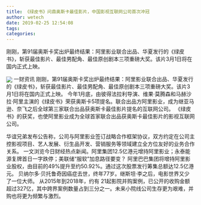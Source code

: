 ```yaml
---
title: 《绿皮书》问鼎奥斯卡最佳影片，中国影视互联网公司首次冲冠
author: wetech
date: 2019-02-25 12:54:08
tags: 
categories: 
---
```

刚刚，第91届奥斯卡奖出炉最终结果：阿里影业联合出品、华夏发行的《绿皮书》，斩获最佳影片、最佳男配角、最佳原创剧本三项重磅大奖。该片3月1日将在国内正式上映。
<!-- more -->
<img align="center" border="0" src="https://imgcdn.yicai.com/uppics/images/2019/02/e09a4a06bb5727b642cc5ca04de964d2.jpg" />
一财资讯
刚刚，第91届奥斯卡奖出炉最终结果：阿里影业联合出品、华夏发行的《绿皮书》，斩获最佳影片、最佳男配角、最佳原创剧本三项重磅大奖。该片3月1日将在国内正式上映。
今年1月底，由彼得法拉利导演、维果·莫腾森和马赫沙拉·阿里主演的《绿皮书》荣获奥斯卡5项提名。联合出品方阿里影业，成为继亚马逊、奈飞之后全球第三家联合出品获奥斯卡最佳影片提名的互联网公司。
《绿皮书》的获奖，也使阿里影业成为全球首家联合出品获奥斯卡最佳影片的影视互联网公司。
 
 
华谊兄弟发布公告称，公司与阿里影业签订战略合作框架协议，双方约定在公司主控影视项目、艺人发展、衍生品开发、营销服务等领域建立全方位友好的业务合作关系。
一文浏览今日财经热点新闻。阿里集团12.5亿港元增持阿里影业；永泰能源复牌首日一字跌停；美联储“服软”加息路径要变？
阿里巴巴集团将增持阿里影业股权，由目前的49%提升至约50.92%。通过这次股票发行筹集总额达12.5亿港元。
贝纳尔多·贝托鲁奇因癌症去世，终年77岁。继斯坦·李之后，电影世界又少了一位大师。
从2015年到2018年，约有 21起影院并购案例，已公开的收购金额超过327亿，其中跨界案例数量占到三分之一。未来小院线公司生存更为艰难，并购也将更为频繁与激烈。
